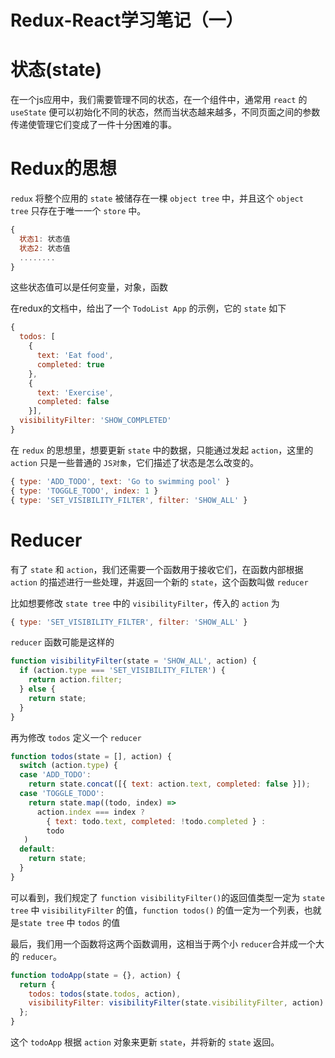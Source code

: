 # Redux-React学习笔记（一）

# 状态(state)

在一个js应用中，我们需要管理不同的状态，在一个组件中，通常用 `react` 的 `useState` 便可以初始化不同的状态，然而当状态越来越多，不同页面之间的参数传递使管理它们变成了一件十分困难的事。

# Redux的思想

`redux` 将整个应用的 `state` 被储存在一棵 `object tree` 中，并且这个 `object tree` 只存在于唯一一个 `store` 中。
```javascript
{
  状态1: 状态值
  状态2: 状态值
  ........
}
```
这些状态值可以是任何变量，对象，函数

在redux的文档中，给出了一个 `TodoList App` 的示例，它的 `state` 如下

```javascript
{
  todos: [
    {
      text: 'Eat food',
      completed: true
    }, 
    {
      text: 'Exercise',
      completed: false
    }],
  visibilityFilter: 'SHOW_COMPLETED'
}
```

在 `redux` 的思想里，想要更新 `state` 中的数据，只能通过发起 `action`，这里的 `action` 只是一些普通的 `JS对象`，它们描述了状态是怎么改变的。

```javascript
{ type: 'ADD_TODO', text: 'Go to swimming pool' }
{ type: 'TOGGLE_TODO', index: 1 }
{ type: 'SET_VISIBILITY_FILTER', filter: 'SHOW_ALL' }
```

# Reducer
有了 `state` 和 `action`，我们还需要一个函数用于接收它们，在函数内部根据 `action` 的描述进行一些处理，并返回一个新的 `state`，这个函数叫做 `reducer`

比如想要修改 `state tree` 中的 `visibilityFilter`，传入的 `action` 为
```javascript
{ type: 'SET_VISIBILITY_FILTER', filter: 'SHOW_ALL' }
```
`reducer` 函数可能是这样的

```javascript
function visibilityFilter(state = 'SHOW_ALL', action) {
  if (action.type === 'SET_VISIBILITY_FILTER') {
    return action.filter;
  } else {
    return state;
  }
}
```
再为修改 `todos` 定义一个 `reducer`
```javascript
function todos(state = [], action) {
  switch (action.type) {
  case 'ADD_TODO':
    return state.concat([{ text: action.text, completed: false }]);
  case 'TOGGLE_TODO':
    return state.map((todo, index) =>
      action.index === index ?
        { text: todo.text, completed: !todo.completed } :
        todo
   )
  default:
    return state;
  }
}
```
可以看到，我们规定了 `function visibilityFilter()`的返回值类型一定为 `state tree` 中 `visibilityFilter` 的值，`function todos()` 的值一定为一个列表，也就是`state tree` 中 `todos` 的值

最后，我们用一个函数将这两个函数调用，这相当于两个小 `reducer`合并成一个大的 `reducer`。
```javascript
function todoApp(state = {}, action) {
  return {
    todos: todos(state.todos, action),
    visibilityFilter: visibilityFilter(state.visibilityFilter, action)
  };
}
```
这个 `todoApp` 根据 `action` 对象来更新 `state`，并将新的 `state` 返回。
